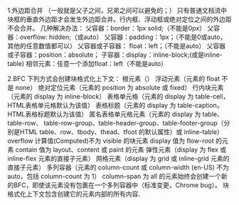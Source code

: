 1.外边距合并 （一般就是父子之间，兄弟之间可以避免的；）
只有普通文档流中块框的垂直外边距才会发生外边距合并。行内框、浮动框或绝对定位之间的外边距不会合并。
几种解决办法：
父容器：border：1px solid;（不能是0px）
父容器：overflow: hidden;（或auto）
父容器：padding：1px；（不能是0或auto，其他的任意数值都可以）
父容器或子容器： float：left；（不能是auto）
父容器或子容器：position：absolute；
子容器：display：inline-block;(或是inline-table)
相邻元素：任意一个添加float：left（不能是auto）

2.BFC
下列方式会创建块格式化上下文：
    根元素（<html>）
    浮动元素（元素的 float 不是 none）
    绝对定位元素（元素的 position 为 absolute 或 fixed）
    行内块元素（元素的 display 为 inline-block）
    表格单元格（元素的 display 为 table-cell，HTML表格单元格默认为该值）
    表格标题（元素的 display 为 table-caption，HTML表格标题默认为该值）
    匿名表格单元格元素（元素的 display 为 table、table-row、 table-row-group、table-header-group、table-footer-group（分别是HTML table、row、tbody、thead、tfoot 的默认属性）或 inline-table）
    overflow 计算值(Computed)不为 visible 的块元素
    display 值为 flow-root 的元素
    contain 值为 layout、content 或 paint 的元素
    弹性元素（display 为 flex 或 inline-flex 元素的直接子元素）
    网格元素（display 为 grid 或 inline-grid 元素的直接子元素）
    多列容器（元素的 column-count 或 column-width (en-US) 不为 auto，包括 column-count 为 1）
    column-span 为 all 的元素始终会创建一个新的BFC，即使该元素没有包裹在一个多列容器中（标准变更，Chrome bug）。
块格式化上下文包含创建它的元素内部的所有内容.